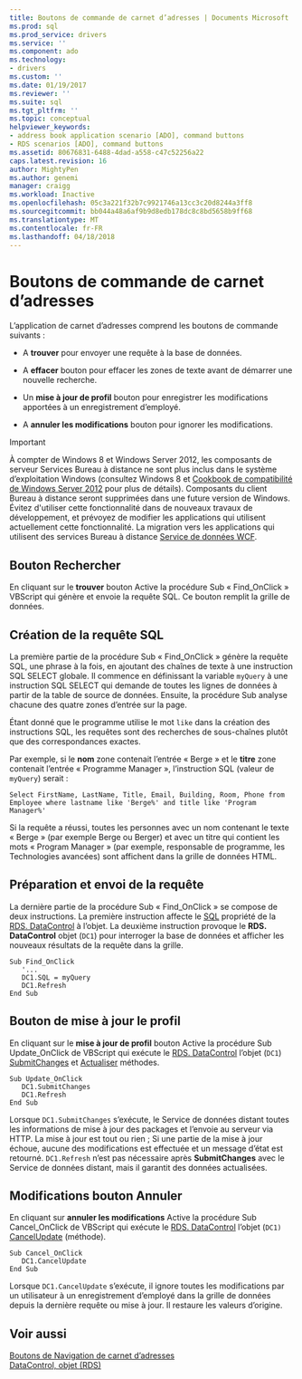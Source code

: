 ```yaml
---
title: Boutons de commande de carnet d’adresses | Documents Microsoft
ms.prod: sql
ms.prod_service: drivers
ms.service: ''
ms.component: ado
ms.technology:
- drivers
ms.custom: ''
ms.date: 01/19/2017
ms.reviewer: ''
ms.suite: sql
ms.tgt_pltfrm: ''
ms.topic: conceptual
helpviewer_keywords:
- address book application scenario [ADO], command buttons
- RDS scenarios [ADO], command buttons
ms.assetid: 80676831-6488-4dad-a558-c47c52256a22
caps.latest.revision: 16
author: MightyPen
ms.author: genemi
manager: craigg
ms.workload: Inactive
ms.openlocfilehash: 05c3a221f32b7c9921746a13cc3c20d8244a3ff8
ms.sourcegitcommit: bb044a48a6af9b9d8edb178dc8c8bd5658b9ff68
ms.translationtype: MT
ms.contentlocale: fr-FR
ms.lasthandoff: 04/18/2018
---
```

# <a name="address-book-command-buttons"></a>Boutons de commande de carnet d’adresses
L’application de carnet d’adresses comprend les boutons de commande suivants :  
  
-   A **trouver** pour envoyer une requête à la base de données.  
  
-   A **effacer** bouton pour effacer les zones de texte avant de démarrer une nouvelle recherche.  
  
-   Un **mise à jour de profil** bouton pour enregistrer les modifications apportées à un enregistrement d’employé.  
  
-   A **annuler les modifications** bouton pour ignorer les modifications.  
  
> [!IMPORTANT]
>  À compter de Windows 8 et Windows Server 2012, les composants de serveur Services Bureau à distance ne sont plus inclus dans le système d’exploitation Windows (consultez Windows 8 et [Cookbook de compatibilité de Windows Server 2012](https://www.microsoft.com/en-us/download/details.aspx?id=27416) pour plus de détails). Composants du client Bureau à distance seront supprimées dans une future version de Windows. Évitez d'utiliser cette fonctionnalité dans de nouveaux travaux de développement, et prévoyez de modifier les applications qui utilisent actuellement cette fonctionnalité. La migration vers les applications qui utilisent des services Bureau à distance [Service de données WCF](http://go.microsoft.com/fwlink/?LinkId=199565).  
  
## <a name="find-button"></a>Bouton Rechercher  
 En cliquant sur le **trouver** bouton Active la procédure Sub « Find_OnClick » VBScript qui génère et envoie la requête SQL. Ce bouton remplit la grille de données.  
  
## <a name="building-the-sql-query"></a>Création de la requête SQL  
 La première partie de la procédure Sub « Find_OnClick » génère la requête SQL, une phrase à la fois, en ajoutant des chaînes de texte à une instruction SQL SELECT globale. Il commence en définissant la variable `myQuery` à une instruction SQL SELECT qui demande de toutes les lignes de données à partir de la table de source de données. Ensuite, la procédure Sub analyse chacune des quatre zones d’entrée sur la page.  
  
 Étant donné que le programme utilise le mot `like` dans la création des instructions SQL, les requêtes sont des recherches de sous-chaînes plutôt que des correspondances exactes.  
  
 Par exemple, si le **nom** zone contenait l’entrée « Berge » et le **titre** zone contenait l’entrée « Programme Manager », l’instruction SQL (valeur de `myQuery`) serait :  
  
```  
Select FirstName, LastName, Title, Email, Building, Room, Phone from Employee where lastname like 'Berge%' and title like 'Program Manager%'  
```  
  
 Si la requête a réussi, toutes les personnes avec un nom contenant le texte « Berge » (par exemple Berge ou Berger) et avec un titre qui contient les mots « Program Manager » (par exemple, responsable de programme, les Technologies avancées) sont affichent dans la grille de données HTML.  
  
## <a name="preparing-and-sending-the-query"></a>Préparation et envoi de la requête  
 La dernière partie de la procédure Sub « Find_OnClick » se compose de deux instructions. La première instruction affecte le [SQL](../../../ado/reference/rds-api/sql-property.md) propriété de la [RDS. DataControl](../../../ado/reference/rds-api/datacontrol-object-rds.md) à l’objet. La deuxième instruction provoque le **RDS. DataControl** objet (`DC1`) pour interroger la base de données et afficher les nouveaux résultats de la requête dans la grille.  
  
```  
Sub Find_OnClick  
   '...  
   DC1.SQL = myQuery  
   DC1.Refresh  
End Sub  
```  
  
## <a name="update-profile-button"></a>Bouton de mise à jour le profil  
 En cliquant sur le **mise à jour de profil** bouton Active la procédure Sub Update_OnClick de VBScript qui exécute le [RDS. DataControl](../../../ado/reference/rds-api/datacontrol-object-rds.md) l’objet (`DC1`) [SubmitChanges](../../../ado/reference/rds-api/submitchanges-method-rds.md) et [Actualiser](../../../ado/reference/rds-api/refresh-method-rds.md) méthodes.  
  
```  
Sub Update_OnClick  
   DC1.SubmitChanges  
   DC1.Refresh  
End Sub  
```  
  
 Lorsque `DC1.SubmitChanges` s’exécute, le Service de données distant toutes les informations de mise à jour des packages et l’envoie au serveur via HTTP. La mise à jour est tout ou rien ; Si une partie de la mise à jour échoue, aucune des modifications est effectuée et un message d’état est retourné. `DC1.Refresh` n’est pas nécessaire après **SubmitChanges** avec le Service de données distant, mais il garantit des données actualisées.  
  
## <a name="cancel-changes-button"></a>Modifications bouton Annuler  
 En cliquant sur **annuler les modifications** Active la procédure Sub Cancel_OnClick de VBScript qui exécute le [RDS. DataControl](../../../ado/reference/rds-api/datacontrol-object-rds.md) l’objet (`DC1)` [CancelUpdate](../../../ado/reference/rds-api/cancelupdate-method-rds.md) (méthode).  
  
```  
Sub Cancel_OnClick  
   DC1.CancelUpdate  
End Sub  
```  
  
 Lorsque `DC1.CancelUpdate` s’exécute, il ignore toutes les modifications par un utilisateur à un enregistrement d’employé dans la grille de données depuis la dernière requête ou mise à jour. Il restaure les valeurs d’origine.  
  
## <a name="see-also"></a>Voir aussi  
 [Boutons de Navigation de carnet d’adresses](../../../ado/guide/remote-data-service/address-book-navigation-buttons.md)   
 [DataControl, objet (RDS)](../../../ado/reference/rds-api/datacontrol-object-rds.md)


